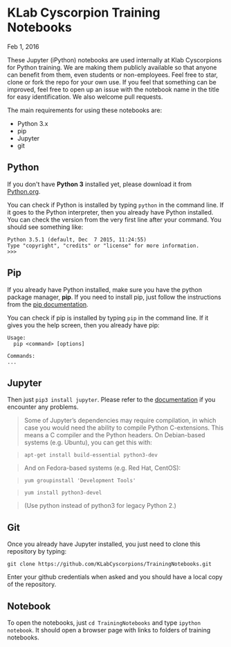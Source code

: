 # KLab Cyscorpion Training Notebooks

Feb 1, 2016

These Jupyter (iPython) notebooks are used internally at Klab Cyscorpions for Python training. We are making them publicly available so that anyone can benefit from them, even students or non-employees. Feel free to star, clone or fork the repo for your own use. If you feel that something can be improved, feel free to open up an issue with the notebook name in the title for easy identification. We also welcome pull requests.

The main requirements for using these notebooks are:

* Python 3.x
* pip
* Jupyter
* git

## Python

If you don't have **Python 3** installed yet, please download it from [Python.org](https://www.python.org/).

You can check if Python is installed by typing `python` in the command line. If it goes to the Python interpreter, then you already have Python installed. You can check the version from the very first line after your command. You should see something like:

```
Python 3.5.1 (default, Dec  7 2015, 11:24:55)
Type "copyright", "credits" or "license" for more information.
>>>
```

## Pip

If you already have Python installed, make sure you have the python package manager, **pip**. If you need to install pip, just follow the instructions from the [pip documentation](https://pip.pypa.io/en/stable/installing/).

You can check if pip is installed by typing `pip` in the command line. If it gives you the help screen, then you already have pip:

```
Usage:   
  pip <command> [options]

Commands:
...
```

## Jupyter

Then just `pip3 install jupyter`. Please refer to the [documentation](http://jupyter.readthedocs.org/en/latest/install.html#using-pip) if you encounter any problems.

> Some of Jupyter’s dependencies may require compilation, in which case you would need the ability to compile Python C-extensions. This means a C compiler and the Python headers. On Debian-based systems (e.g. Ubuntu), you can get this with:

> `apt-get install build-essential python3-dev`

> And on Fedora-based systems (e.g. Red Hat, CentOS):

> `yum groupinstall 'Development Tools'`

> `yum install python3-devel`

> (Use python instead of python3 for legacy Python 2.)

## Git

Once you already have Jupyter installed, you just need to clone this repository by typing:

`git clone https://github.com/KLabCyscorpions/TrainingNotebooks.git`

Enter your github credentials when asked and you should have a local copy of the repository. 

## Notebook

To open the notebooks, just `cd TrainingNotebooks` and type `ipython notebook`. It should open a browser page with links to folders of training notebooks.

